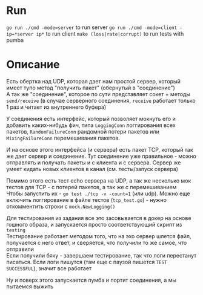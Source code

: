 # Run

`go run ./cmd -mode=server` to run server
`go run ./cmd -mode=client -ip=*server ip*` to run client
`make (loss|rate|corrupt)` to run tests with pumba

# Описание

Есть обертка над UDP, которая дает нам простой сервер, который имеет тупо метод "получить пакет" (обернутый в "соединение")  
А так же "соединение", которое по сути представляет сокет + методы `send/receive` (в случае серверного соединения, `receive` работает только 1 раз и читает из внутреннего буфера)

У соединения есть интерфейс, который позволяет мокнуть его и добавить каких-нибудь фич, типа `LoggingConn` логгирования всех пакетов, `RandomFailureConn` рандомной потери пакетов или `MixingFailureConn` перемешивания пакетов.

И на основе этого интерфейса (и сервера) есть пакет TCP, который так же дает сервер и соединение. Тут соединение уже правильное - можно отправлять и получать пакеты и с клиента и с сервера. Сервер же умеет кидать новых клиентов в канал (см. тесты/запуск сервера)

Помимо этого есть тест echo сервера на UDP, а так же несколько мок тестов для TCP - с потерей пакетов, а так же с перемешиванием  
Чтобы запустить их - `go test ./tcp -v -count=1` (или udp). Можно еще включить логгирование в файле тестов (`tcp_test.go`) - нужно откомментить строки с `mock.NewLogging()`

Для тестирования из задания все это засовывается в докер на основе гошного образа, и запускается просто соответствующий скрипт из `testing`  
Тестирование работает методом того, что на эхо сервер шлется файл, получается с него ответ, и сверяется, что получили то же самое, что отправили  
Если получили бяку - завершаем тестирование, так что логи перестанут писаться. Если логи пишутся (там еще с паузой пишется `TEST SUCCESSFUL`), значит все работает

Ну и поверх этого запускается пумба и портит соединения, а мы пытаемся выжить
